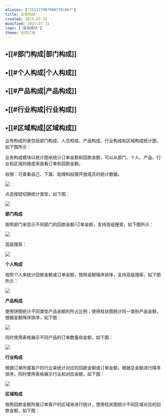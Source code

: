```yaml
---
aliases: ["2511179679067701067"]
title: 业务构成
created: 2025-07-15
modified: 2025-07-15
tags: ['基础模块']
theme: 合同订单
---
```


## •[[#部门构成|部门构成]]

## •[[#个人构成|个人构成]]

## •[[#产品构成|产品构成]]

## •[[#行业构成|行业构成]]

## •[[#区域构成|区域构成]]

业务构成列表包括部门构成、人员构成、产品构成、行业构成和区域构成统计图，如下图所示：

业务构成模块以统计图来统计订单金额和回款金额，可以从部门、个人、产品、行业和区域的维度来查看订单和回款金额。

权限：可查看自己、下属、助理和权限开放成员的统计数据。

![](https://myhelpdoc.oss-cn-heyuan.aliyuncs.com/mdimages/a730c61b22666a3d46bef0a8ee8be969.jpg)

点击按钮切换统计类型，如下图：

![](https://myhelpdoc.oss-cn-heyuan.aliyuncs.com/mdimages/37074827bc29e0afe42ba60c78fd18ba.jpg)

**部门构成**

按照部门来显示不同部门的回款金额/订单金额，支持高级搜索，如下图所示：

![](https://myhelpdoc.oss-cn-heyuan.aliyuncs.com/mdimages/2501357c6e30280710b02774e87834ca.jpg)

高级搜索：

![](https://myhelpdoc.oss-cn-heyuan.aliyuncs.com/mdimages/f96fd56cbd4effada828035447947f57.jpg)

**个人构成**

按照个人来统计回款金额或订单金额，按照金额降序排序，支持高级搜索，如下图所示：

![](https://myhelpdoc.oss-cn-heyuan.aliyuncs.com/mdimages/361f789476917e8fee74480e533c862f.jpg)

**产品构成**

使用饼图统计不同类型产品金额的所占比例；使用柱状图统计同一类别产品金额，根据金额降序排序，如下图：

![](https://myhelpdoc.oss-cn-heyuan.aliyuncs.com/mdimages/c48e5918b3b4ef5b22a6e731cd544aa6.jpg)

同时使用表格展示不同产品的订单数量和金额，如下图：

![](https://myhelpdoc.oss-cn-heyuan.aliyuncs.com/mdimages/406b71bea89bbe6be6726e62144ecf86.jpg)

**行业构成**

根据订单所属客户的行业来统计对应的回款金额或订单金额，根据总金额进行降序排序，同时使用表格展示行业和对应金额，如下图：

![](https://myhelpdoc.oss-cn-heyuan.aliyuncs.com/mdimages/50549c54aac3713cc99c8fdf16c6dfcc.jpg)

**区域构成**

按照回款金额所属订单客户的区域来进行统计，使用柱状图统计不同区域对应的回款金额，如下图：

